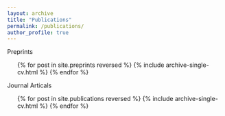 ```yaml
---
layout: archive
title: "Publications"
permalink: /publications/
author_profile: true
---
```

Preprints
  <ul>{% for post in site.preprints reversed %}
    {% include archive-single-cv.html %}
  {% endfor %}</ul>
Journal Articals
  <ul>{% for post in site.publications reversed %}
    {% include archive-single-cv.html %}
  {% endfor %}</ul>

